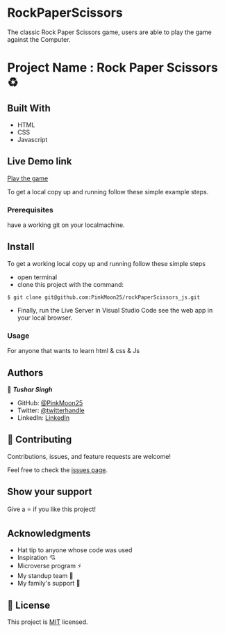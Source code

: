 # RockPaperScissors

The classic Rock Paper Scissors game, users are able to play the game against the Computer.

# Project Name : Rock Paper Scissors ♻️

## Built With

- HTML 
- CSS
- Javascript

## Live Demo link

[Play the game](https://pinkmoon25.github.io/rockPaperScissors_js/)


To get a local copy up and running follow these simple example steps.

### Prerequisites
have a working git on your localmachine.

## Install
To get a working local copy up and running follow these simple steps
- open terminal
- clone this project with the command:

```
$ git clone git@github.com:PinkMoon25/rockPaperScissors_js.git
```
- Finally, run the Live Server in Visual Studio Code see the web app in your local browser.

### Usage
For anyone that wants to learn html & css & Js


## Authors

👤 ***Tushar Singh***

- GitHub: [@PinkMoon25](https://github.com/PinkMoon25/)
- Twitter: [@twitterhandle](https://twitter.com/TusharS90674484)
- LinkedIn: [LinkedIn](https://www.linkedin.com/in/tushar-singh-6b063a14b/)

## 🤝 Contributing

Contributions, issues, and feature requests are welcome!

Feel free to check the [issues page](https://github.com/PinkMoon25/rockPaperScissors_js/issues).

## Show your support

Give a ⭐️ if you like this project!

## Acknowledgments

- Hat tip to anyone whose code was used
- Inspiration 💘
- Microverse program ⚡
- My standup team 🏹
- My family's support 🙌

## 📝 License

This project is [MIT](./MIT.md) licensed.
